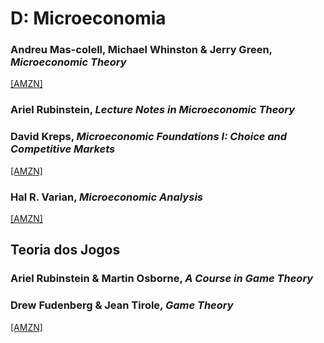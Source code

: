 # D:	Microeconomia

### Andreu Mas-colell, Michael Whinston & Jerry Green, *Microeconomic Theory*

[[AMZN]](https://www.amazon.com.br/Microeconomic-Theory-Andreu-Mas-Colell/dp/0195073401)

### Ariel Rubinstein, *Lecture Notes in Microeconomic Theory*

### David Kreps, *Microeconomic Foundations I: Choice and Competitive Markets*

[[AMZN]](https://www.amazon.com.br/Microeconomic-Foundations-Choice-Competitive-Markets/dp/0691155836)

### Hal R. Varian, *Microeconomic Analysis*

[[AMZN]](https://www.amazon.com.br/Microeconomic-Analysis-Hal-R-Varian/dp/0393957357/)

## Teoria dos Jogos

### Ariel Rubinstein & Martin Osborne, *A Course in Game Theory*

### Drew Fudenberg & Jean Tirole, *Game Theory*

[[AMZN]](https://www.amazon.com.br/Game-Theory-Drew-Fudenberg/dp/0262061414)
